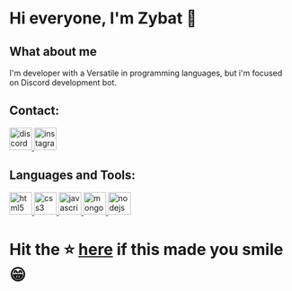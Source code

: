 # Hi everyone, I'm Zybat 🦇

## What about me 

I'm developer with a Versatile in programming languages, but i'm focused on Discord 
development bot.

## Contact:

<a href="https://discord.com/users/1321538428365705228" target="_blank"> <img src="https://www.svgrepo.com/show/353655/discord-icon.svg" alt="discord" width="40" height="40"/> </a> 
<a href="https://www.instagram.com/hamdaoui_zyad_" target="_blank"> <img src="https://www.svgrepo.com/show/452229/instagram-1.svg" alt="instagram" width="40" height="40"/> </a>

</div>  

## Languages and Tools:

<p align="left">
  <a href="https://www.w3schools.com/html/html_intro.asp" target="_blank"> <img src="https://www.svgrepo.com/show/452228/html-5.svg" alt="html5" width="40" height="40"/> </a> 
  <a href="https://www.w3schools.com/css/css_intro.asp" target="_blank"> <img src="https://www.svgrepo.com/show/452185/css-3.svg" alt="css3" width="40" height="40"/> </a> 
  <a href="https://www.w3schools.com/js/js_intro.asp" target="_blank"> <img src="https://www.svgrepo.com/show/349419/javascript.svg" alt="javascript" width="40" height="40"/> </a> 
  <a href="https://www.mongodb.com/" target="_blank"> <img src="https://www.svgrepo.com/show/373306/mongodb.svg" alt="mongodb" width="40" height="40"/> </a> 
  <a href="https://nodejs.org" target="_blank"> <img src="https://www.svgrepo.com/show/303360/nodejs-logo.svg" alt="nodejs" width="40" height="40"/> </a>

# Hit the ⭐ [here](https://github.com/zybat/zybat) if this made you smile 😁

